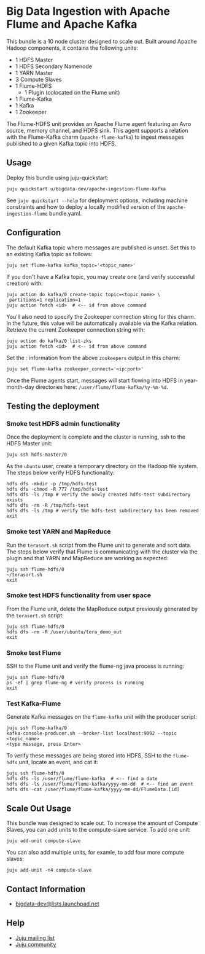 # Big Data Ingestion with Apache Flume and Apache Kafka

This bundle is a 10 node cluster designed to scale out. Built around Apache
Hadoop components, it contains the following units:

* 1 HDFS Master
* 1 HDFS Secondary Namenode
* 1 YARN Master
* 3 Compute Slaves
* 1 Flume-HDFS
  - 1 Plugin (colocated on the Flume unit)
* 1 Flume-Kafka
* 1 Kafka
* 1 Zookeeper

The Flume-HDFS unit provides an Apache Flume agent featuring an Avro source,
memory channel, and HDFS sink. This agent supports a relation with the
Flume-Kafka charm (`apache-flume-kafka`) to ingest messages published to a
given Kafka topic into HDFS.

## Usage
Deploy this bundle using juju-quickstart:

    juju quickstart u/bigdata-dev/apache-ingestion-flume-kafka

See `juju quickstart --help` for deployment options, including machine
constraints and how to deploy a locally modified version of the
`apache-ingestion-flume` bundle.yaml.

## Configuration
The default Kafka topic where messages are published is unset. Set this to
an existing Kafka topic as follows:

    juju set flume-kafka kafka_topic='<topic_name>'

If you don't have a Kafka topic, you may create one (and verify successful
creation) with:

    juju action do kafka/0 create-topic topic=<topic_name> \
     partitions=1 replication=1
    juju action fetch <id>  # <-- id from above command

You'll also need to specify the Zookeeper connection string for this charm. In
the future, this value will be automatically available via the Kafka relation.
Retrieve the current Zookeeper connection string with:

    juju action do kafka/0 list-zks
    juju action fetch <id>  # <-- id from above command

Set the <ip>:<port> information from the above `zookeepers` output in this
charm:

    juju set flume-kafka zookeeper_connect='<ip:port>'

Once the Flume agents start, messages will start flowing into
HDFS in year-month-day directories here: `/user/flume/flume-kafka/%y-%m-%d`.

## Testing the deployment

### Smoke test HDFS admin functionality
Once the deployment is complete and the cluster is running, ssh to the HDFS
Master unit:

    juju ssh hdfs-master/0

As the `ubuntu` user, create a temporary directory on the Hadoop file system.
The steps below verify HDFS functionality:

    hdfs dfs -mkdir -p /tmp/hdfs-test
    hdfs dfs -chmod -R 777 /tmp/hdfs-test
    hdfs dfs -ls /tmp # verify the newly created hdfs-test subdirectory exists
    hdfs dfs -rm -R /tmp/hdfs-test
    hdfs dfs -ls /tmp # verify the hdfs-test subdirectory has been removed
    exit

### Smoke test YARN and MapReduce
Run the `terasort.sh` script from the Flume unit to generate and sort data. The
steps below verify that Flume is communicating with the cluster via the plugin
and that YARN and MapReduce are working as expected:

    juju ssh flume-hdfs/0
    ~/terasort.sh
    exit

### Smoke test HDFS functionality from user space
From the Flume unit, delete the MapReduce output previously generated by the
`terasort.sh` script:

    juju ssh flume-hdfs/0
    hdfs dfs -rm -R /user/ubuntu/tera_demo_out
    exit

### Smoke test Flume
SSH to the Flume unit and verify the flume-ng java process is running:

    juju ssh flume-hdfs/0
    ps -ef | grep flume-ng # verify process is running
    exit

### Test Kafka-Flume
Generate Kafka messages on the `flume-kafka` unit with the producer script:

    juju ssh flume-kafka/0
    kafka-console-producer.sh --broker-list localhost:9092 --topic <topic_name>
    <type message, press Enter>

To verify these messages are being stored into HDFS, SSH to the `flume-hdfs`
unit, locate an event, and cat it:

    juju ssh flume-hdfs/0
    hdfs dfs -ls /user/flume/flume-kafka  # <-- find a date
    hdfs dfs -ls /user/flume/flume-kafka/yyyy-mm-dd  # <-- find an event
    hdfs dfs -cat /user/flume/flume-kafka/yyyy-mm-dd/FlumeData.[id]


## Scale Out Usage
This bundle was designed to scale out. To increase the amount of Compute
Slaves, you can add units to the compute-slave service. To add one unit:

    juju add-unit compute-slave

You can also add multiple units, for examle, to add four more compute slaves:

    juju add-unit -n4 compute-slave


## Contact Information

- <bigdata-dev@lists.launchpad.net>


## Help

- [Juju mailing list](https://lists.ubuntu.com/mailman/listinfo/juju)
- [Juju community](https://jujucharms.com/community)
